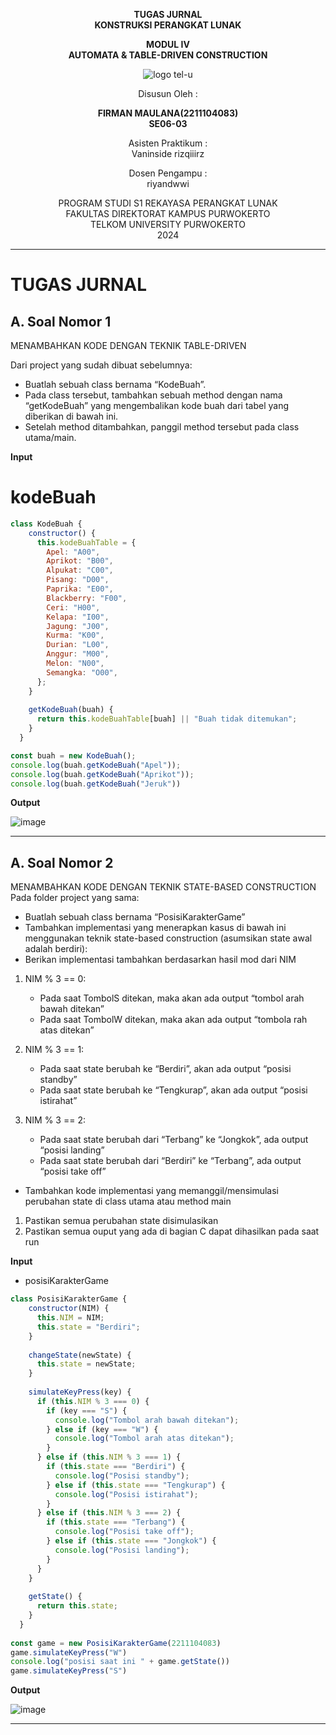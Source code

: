<div align="center">

**TUGAS JURNAL**  
**KONSTRUKSI PERANGKAT LUNAK**

**MODUL IV**  
**AUTOMATA & TABLE-DRIVEN CONSTRUCTION**

![logo tel-u](https://github.com/user-attachments/assets/3a44181d-9c92-47f6-8cf0-87755117fd99)

Disusun Oleh :

**FIRMAN MAULANA(2211104083)**  
**SE06-03**

Asisten Praktikum :  
Vaninside
rizqiiirz

Dosen Pengampu :  
riyandwwi

PROGRAM STUDI S1 REKAYASA PERANGKAT LUNAK  
FAKULTAS DIREKTORAT KAMPUS PURWOKERTO  
TELKOM UNIVERSITY PURWOKERTO  
2024

</div>

---

# TUGAS JURNAL

## A. Soal Nomor 1

MENAMBAHKAN KODE DENGAN TEKNIK TABLE-DRIVEN

Dari project yang sudah dibuat sebelumnya:
- Buatlah sebuah class bernama “KodeBuah”.
- Pada class tersebut, tambahkan sebuah method dengan nama “getKodeBuah” yang mengembalikan kode buah dari tabel yang diberikan di bawah ini.
- Setelah method ditambahkan, panggil method tersebut pada class utama/main.

**Input**

# kodeBuah

```js
class KodeBuah {
    constructor() {
      this.kodeBuahTable = {
        Apel: "A00",
        Aprikot: "B00",
        Alpukat: "C00",
        Pisang: "D00",
        Paprika: "E00",
        Blackberry: "F00",
        Ceri: "H00",
        Kelapa: "I00",
        Jagung: "J00",
        Kurma: "K00",
        Durian: "L00",
        Anggur: "M00",
        Melon: "N00",
        Semangka: "O00",
      };
    }
  
    getKodeBuah(buah) {
      return this.kodeBuahTable[buah] || "Buah tidak ditemukan";
    }
  }

const buah = new KodeBuah();
console.log(buah.getKodeBuah("Apel"));
console.log(buah.getKodeBuah("Aprikot"));
console.log(buah.getKodeBuah("Jeruk"))
```
**Output**

![image](https://github.com/user-attachments/assets/e77de143-ad79-4b0c-9d98-4b3c0779fec1)

---

## A. Soal Nomor 2

MENAMBAHKAN KODE DENGAN TEKNIK STATE-BASED CONSTRUCTION
Pada folder project yang sama:
- Buatlah sebuah class bernama “PosisiKarakterGame”
- Tambahkan implementasi yang menerapkan kasus di bawah ini menggunakan teknik state-based construction (asumsikan state awal adalah berdiri):
- Berikan implementasi tambahkan berdasarkan hasil mod dari NIM

1. NIM % 3 == 0:

    - Pada saat TombolS ditekan, maka akan ada output “tombol arah bawah ditekan”
    - Pada saat TombolW ditekan, maka akan ada output “tombola rah atas ditekan”

2. NIM % 3 == 1:

    - Pada saat state berubah ke “Berdiri”, akan ada output “posisi standby”
    - Pada saat state berubah ke “Tengkurap”, akan ada output “posisi istirahat”

3. NIM % 3 == 2:

    - Pada saat state berubah dari “Terbang” ke “Jongkok”, ada output “posisi landing”
    - Pada saat state berubah dari “Berdiri” ke “Terbang”, ada output “posisi take off”

- Tambahkan kode implementasi yang memanggil/mensimulasi perubahan state di class utama atau
method main

1. Pastikan semua perubahan state disimulasikan
2. Pastikan semua ouput yang ada di bagian C dapat dihasilkan pada saat run

**Input**

- posisiKarakterGame

```js
class PosisiKarakterGame {
    constructor(NIM) {
      this.NIM = NIM;
      this.state = "Berdiri";
    }
  
    changeState(newState) {
      this.state = newState;
    }
  
    simulateKeyPress(key) {
      if (this.NIM % 3 === 0) {
        if (key === "S") {
          console.log("Tombol arah bawah ditekan");
        } else if (key === "W") {
          console.log("Tombol arah atas ditekan");
        }
      } else if (this.NIM % 3 === 1) {
        if (this.state === "Berdiri") {
          console.log("Posisi standby");
        } else if (this.state === "Tengkurap") {
          console.log("Posisi istirahat");
        }
      } else if (this.NIM % 3 === 2) {
        if (this.state === "Terbang") {
          console.log("Posisi take off");
        } else if (this.state === "Jongkok") {
          console.log("Posisi landing");
        }
      }
    }
  
    getState() {
      return this.state;
    }
  }
  
const game = new PosisiKarakterGame(2211104083)
game.simulateKeyPress("W")
console.log("posisi saat ini " + game.getState())
game.simulateKeyPress("S")
```


**Output**

![image](https://github.com/user-attachments/assets/426c8b7f-7c07-4274-a1a1-56f110e79043)


---
